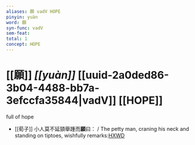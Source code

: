 ```yaml
---
aliases: 願 vadV HOPE
pinyin: yuàn
word: 願
syn-func: vadV
sem-feat: 
total: 1
concept: HOPE 
---
```

# [[願]] *[[yuàn]]*  [[uuid-2a0ded86-3b04-4488-bb7a-3efccfa35844|vadV]] [[HOPE]]
full of hope
 - [[荀子]] 小人莫不延頸舉踵而**願**曰：
                     / The petty man, craning his neck and standing on tiptoes, wishfully remarks:[HXWD](https://hxwd.org/textview.html?location=KR3a0002_tls_004-8a.32)